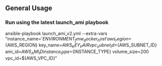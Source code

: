 ## General Usage
### Run using the latest launch_ami playbook

ansible-playbook launch_ami_v2.yml --extra-vars "instance_name='${ENVIRONMENT}_fmw_docker_host' aws_region=${AWS_REGION} key_name=${AWS_KEY_PAIR} vpc_subnet_id=${AWS_SUBNET_ID} ami_id=${AWS_AMI_ID} instance_type=${INSTANCE_TYPE} volume_size=200 vpc_id=${AWS_VPC_ID}"
